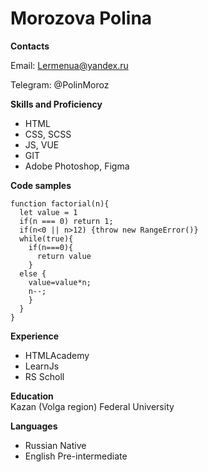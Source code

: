 
# Morozova Polina

**Contacts**

Email: Lermenua@yandex.ru

Telegram: @PolinMoroz

**Skills and Proficiency**  

- HTML
- CSS, SCSS 
- JS, VUE
- GIT
- Adobe Photoshop, Figma

**Code samples**

```
function factorial(n){
  let value = 1
  if(n === 0) return 1;
  if(n<0 || n>12) {throw new RangeError()}
  while(true){    
    if(n===0){
      return value
    }   
  else {
    value=value*n;
    n--;   
    }
  }
}
```

**Experience**
- HTMLAcademy
- LearnJs
- RS Scholl

**Education**  
Kazan (Volga region) Federal University

**Languages**
- Russian Native
- English Pre-intermediate  
